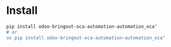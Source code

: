 # Install

```bash
pip install odoo-bringout-oca-automation-automation_oca"
# or
uv pip install odoo-bringout-oca-automation-automation_oca"
```
